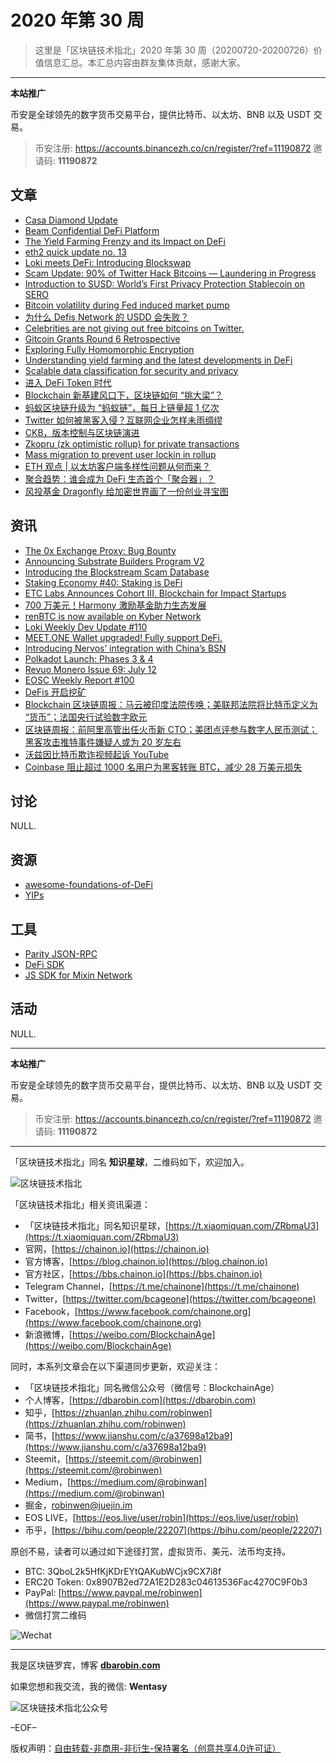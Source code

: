 # 2020 年第 30 周

> 这里是「区块链技术指北」2020 年第 30 周（20200720-20200726）价值信息汇总。本汇总内容由群友集体贡献，感谢大家。

***

**本站推广**

币安是全球领先的数字货币交易平台，提供比特币、以太坊、BNB 以及 USDT 交易。

> 币安注册: https://accounts.binancezh.co/cn/register/?ref=11190872
> 邀请码: **11190872**

## 文章
* [Casa Diamond Update](https://bbs.chainon.io/d/6039)
* [Beam Confidential DeFi Platform](https://bbs.chainon.io/d/6036)
* [The Yield Farming Frenzy and its Impact on DeFi](https://bbs.chainon.io/d/6041)
* [eth2 quick update no. 13](https://bbs.chainon.io/d/6042)
* [Loki meets DeFi: Introducing Blockswap](https://bbs.chainon.io/d/6047)
* [Scam Update: 90% of Twitter Hack Bitcoins — Laundering in Progress](https://bbs.chainon.io/d/6052)
* [Introduction to SUSD: World’s First Privacy Protection Stablecoin on SERO](https://bbs.chainon.io/d/6054)
* [Bitcoin volatility during Fed induced market pump](https://bbs.chainon.io/d/6055)
* [为什么 Defis Network 的 USDD 会失败？](https://bbs.chainon.io/d/6056)
* [Celebrities are not giving out free bitcoins on Twitter.](https://bbs.chainon.io/d/6057)
* [Gitcoin Grants Round 6 Retrospective](https://bbs.chainon.io/d/6058)
* [Exploring Fully Homomorphic Encryption](https://bbs.chainon.io/d/6059)
* [Understanding yield farming and the latest developments in DeFi](https://bbs.chainon.io/d/6060)
* [Scalable data classification for security and privacy](https://bbs.chainon.io/d/6061)
* [进入 DeFi Token 时代](https://bbs.chainon.io/d/6063)
* [Blockchain 新基建风口下，区块链如何 “挑大梁”？](https://bbs.chainon.io/d/6065)
* [蚂蚁区块链升级为 “蚂蚁链”，每日上链量超 1 亿次](https://bbs.chainon.io/d/6066)
* [Twitter 如何被黑客入侵？互联网企业怎样未雨绸缪](https://bbs.chainon.io/d/6068)
* [CKB，版本控制与区块链演进](https://bbs.chainon.io/d/6071)
* [Zkopru (zk optimistic rollup) for private transactions](https://bbs.chainon.io/d/6072)
* [Mass migration to prevent user lockin in rollup](https://bbs.chainon.io/d/6073)
* [ETH 观点 | 以太坊客户端多样性问题从何而来？](https://bbs.chainon.io/d/6074)
* [聚合趋势：谁会成为 DeFi 生态首个「聚合器」？](https://bbs.chainon.io/d/6075)
* [风投基金 Dragonfly 给加密世界画了一份创业寻宝图](https://bbs.chainon.io/d/6076)


## 资讯

* [The 0x Exchange Proxy: Bug Bounty](https://bbs.chainon.io/d/6035)
* [Announcing Substrate Builders Program V2](https://bbs.chainon.io/d/6037)
* [Introducing the Blockstream Scam Database](https://bbs.chainon.io/d/6038)
* [Staking Economy #40: Staking is DeFi](https://bbs.chainon.io/d/6040)
* [ETC Labs Announces Cohort III, Blockchain for Impact Startups](https://bbs.chainon.io/d/6043)
* [700 万美元！Harmony 激励基金助力生态发展](https://bbs.chainon.io/d/6044)
* [renBTC is now available on Kyber Network](https://bbs.chainon.io/d/6045)
* [Loki Weekly Dev Update #110](https://bbs.chainon.io/d/6046)
* [MEET.ONE Wallet upgraded! Fully support DeFi.](https://bbs.chainon.io/d/6048)
* [Introducing Nervos’ integration with China’s BSN](https://bbs.chainon.io/d/6049)
* [Polkadot Launch: Phases 3 & 4](https://bbs.chainon.io/d/6050)
* [Revuo Monero Issue 69: July 12](https://bbs.chainon.io/d/6051)
* [EOSC Weekly Report #100](https://bbs.chainon.io/d/6053)
* [DeFis 开启挖矿](https://bbs.chainon.io/d/6062)
* [Blockchain 区块链周报：马云被印度法院传唤；美联邦法院将比特币定义为 “货币”；法国央行试验数字欧元](https://bbs.chainon.io/d/6064)
* [区块链周报：前阿里高管出任火币新 CTO；美团点评参与数字人民币测试；黑客攻击推特事件嫌疑人或为 20 岁左右](https://bbs.chainon.io/d/6067)
* [沃兹因比特币欺诈视频起诉 YouTube](https://bbs.chainon.io/d/6069)
* [Coinbase 阻止超过 1000 名用户为黑客转账 BTC，减少 28 万美元损失](https://bbs.chainon.io/d/6070)

## 讨论

NULL.

## 资源

* [awesome-foundations-of-DeFi](https://bbs.chainon.io/d/6079)
* [YIPs](https://bbs.chainon.io/d/6080)

## 工具

* [Parity JSON-RPC](https://bbs.chainon.io/d/6077)
* [DeFi SDK ](https://bbs.chainon.io/d/6078)
* [JS SDK for Mixin Network](https://bbs.chainon.io/d/6081)

## 活动

NULL.

***

**本站推广**

币安是全球领先的数字货币交易平台，提供比特币、以太坊、BNB 以及 USDT 交易。

> 币安注册: https://accounts.binancezh.co/cn/register/?ref=11190872
> 邀请码: **11190872**

***

「区块链技术指北」同名 **知识星球**，二维码如下，欢迎加入。

![区块链技术指北](https://cdn.dbarobin.com/3YzonTR.png)

「区块链技术指北」相关资讯渠道：

* 「区块链技术指北」同名知识星球，[https://t.xiaomiquan.com/ZRbmaU3](https://t.xiaomiquan.com/ZRbmaU3)
* 官网，[https://chainon.io](https://chainon.io)
* 官方博客，[https://blog.chainon.io](https://blog.chainon.io)
* 官方社区，[https://bbs.chainon.io](https://bbs.chainon.io)
* Telegram Channel，[https://t.me/chainone](https://t.me/chainone)
* Twitter，[https://twitter.com/bcageone](https://twitter.com/bcageone)
* Facebook，[https://www.facebook.com/chainone.org](https://www.facebook.com/chainone.org)
* 新浪微博，[https://weibo.com/BlockchainAge](https://weibo.com/BlockchainAge)

同时，本系列文章会在以下渠道同步更新，欢迎关注：

* 「区块链技术指北」同名微信公众号（微信号：BlockchainAge）
* 个人博客，[https://dbarobin.com](https://dbarobin.com)
* 知乎，[https://zhuanlan.zhihu.com/robinwen](https://zhuanlan.zhihu.com/robinwen)
* 简书，[https://www.jianshu.com/c/a37698a12ba9](https://www.jianshu.com/c/a37698a12ba9)
* Steemit，[https://steemit.com/@robinwen](https://steemit.com/@robinwen)
* Medium，[https://medium.com/@robinwan](https://medium.com/@robinwan)
* 掘金，[robinwen@juejin.im](https://juejin.im/user/5673ccae60b2260ee435f89a/posts)
* EOS LIVE，[https://eos.live/user/robin](https://eos.live/user/robin)
* 币乎，[https://bihu.com/people/22207](https://bihu.com/people/22207)

原创不易，读者可以通过如下途径打赏，虚拟货币、美元、法币均支持。

* BTC: 3QboL2k5HfKjKDrEYtQAKubWCjx9CX7i8f
* ERC20 Token: 0x8907B2ed72A1E2D283c04613536Fac4270C9F0b3
* PayPal: [https://www.paypal.me/robinwen](https://www.paypal.me/robinwen)
* 微信打赏二维码

![Wechat](https://cdn.dbarobin.com/SzoNl5b.jpg)

***

我是区块链罗宾，博客 **[dbarobin.com](https://dbarobin.com/)**

如果您想和我交流，我的微信: **Wentasy**

![区块链技术指北公众号](https://cdn.dbarobin.com/w0wignb.png)

–EOF–

版权声明：[自由转载-非商用-非衍生-保持署名（创意共享4.0许可证）](http://creativecommons.org/licenses/by-nc-nd/4.0/deed.zh)